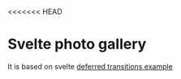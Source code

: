 <<<<<<< HEAD

# Svelte photo gallery

It is based on svelte [deferred transitions example](https://svelte.dev/examples#deferred-transitions)
